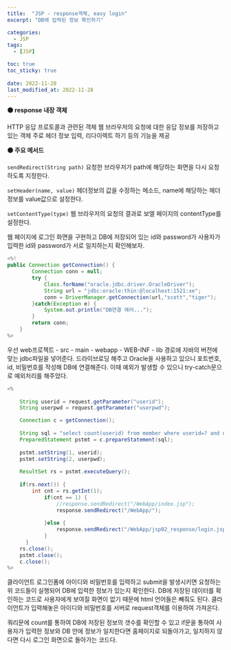 ```yaml
---
title:  "JSP - response객체, easy login"
excerpt: "DB에 입력된 정보 확인하기"

categories:
  - JSP
tags:
  - [JSP]

toc: true
toc_sticky: true
 
date: 2022-11-28
last_modified_at: 2022-11-28
---
```


**⚫️ response 내장 객체**

HTTP 응답 프로토콜과 관련된 객체
웹 브라우저의 요청에 대한 응답 정보를 저장하고 있는 객체
주로 헤더 정보 입력, 리다이렉트 하기 등의 기능을 제공


**⚫️ 주요 메서드**

`sendRedirect(String path)`
요청한 브라우저가 path에 해당하는 화면을 다시 요청하도록 지정한다.

`setHeader(name, value)`
헤더정보의 값을 수정하는 메소드, name에 해당하는 헤더정보를 value값으로 설정한다.

`setContentType(type)`
웹 브라우저의 요청의 결과로 보엘 페이지의 contentType를 설정한다.


웹 페이지에 로그인 화면을 구현하고 DB에 저장되어 있는 id와 password가 사용자가 입력한 id와 password가 서로 일치하는지 확인해보자.

```java
<%!
public Connection getConnection() {
		Connection conn = null;
		try {
			Class.forName("oracle.jdbc.driver.OracleDriver");
			String url = "jdbc:oracle:thin:@localhost:1521:xe";
			conn = DriverManager.getConnection(url,"scott","tiger");
		}catch(Exception e) {
			System.out.println("DB연결 에러...");
		}
		return conn;
	}
%>
```
우선 web프로젝트 - src - main - webapp - WEB-INF - lib 경로에 자바의 버전에 맞는 jdbc파일을 넣어준다. 드라이브로딩 해주고 Oracle을 사용하고 있으니 포트번호, id, 비밀번호를 작성해 DB에 연결해준다. 이때 예외가 발생할 수 있으니 try-catch문으로 예외처리를 해주었다.

```java
<%
	
	String userid = request.getParameter("userid");
	String userpwd = request.getParameter("userpwd");

	Connection c = getConnection();
	
	String sql = "select count(userid) from member where userid=? and userpwd=?";
	PreparedStatement pstmt = c.prepareStatement(sql);
	
	pstmt.setString(1, userid);
	pstmt.setString(2, userpwd);
	
	ResultSet rs = pstmt.executeQuery();
	
	if(rs.next()) {
		int cnt = rs.getInt(1);
			if(cnt == 1) { 
				//response.sendRedirect("/WebApp/index.jsp");
				response.sendRedirect("/WebApp/"); 
				
			}else { 
				response.sendRedirect("/WebApp/jsp02_response/login.jsp");
			}
      }
	rs.close();
	pstmt.close();
	c.close();
%>
```

클라이언트 로그인폼에 아이디와 비밀번호를 입력하고 submit을 발생시키면 요청하는 위 코드들이 실행되어 DB에 입력한 정보가 있는지 확인한다. DB에 저장된 데이터를 확인하는 코드로 사용자에게 보여질 화면이 없기 때문에 html 언어들은 빼줘도 된다. 클라이언트가 입력해놓은 아이디와 비밀번호를 서버로 request객체를 이용하여 가져온다.

쿼리문에 count를 통하여 DB에 저장된 정보의 갯수를 확인할 수 있고 if문을 통하여 사용자가 입력한 정보와 DB 안에 정보가 일치한다면 홈페이지로 되돌아가고, 일치하지 않다면 다시 로그인 화면으로 돌아가는 코드다.

